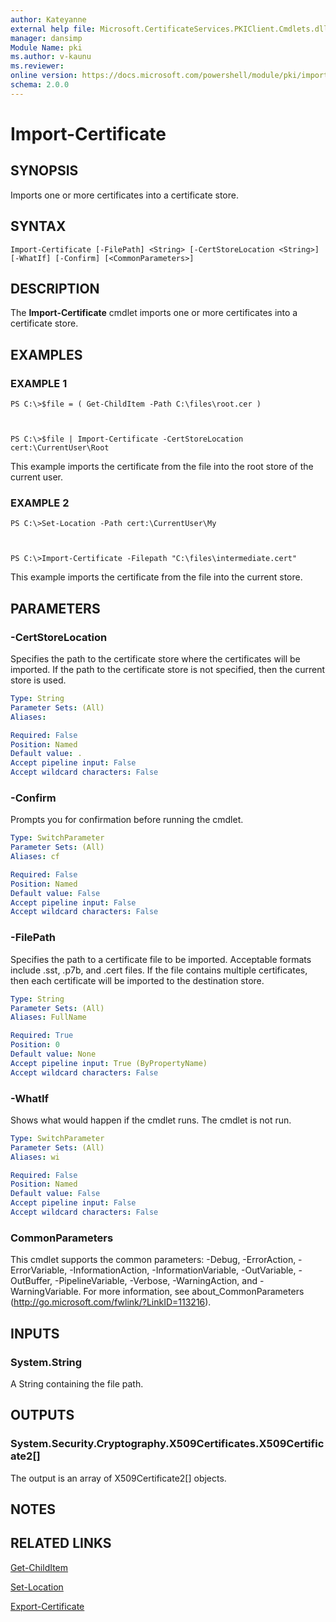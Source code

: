 ```yaml
---
author: Kateyanne
external help file: Microsoft.CertificateServices.PKIClient.Cmdlets.dll-Help.xml
manager: dansimp
Module Name: pki
ms.author: v-kaunu
ms.reviewer: 
online version: https://docs.microsoft.com/powershell/module/pki/import-certificate?view=windowsserver2012-ps&wt.mc_id=ps-gethelp
schema: 2.0.0
---
```


# Import-Certificate

## SYNOPSIS
Imports one or more certificates into a certificate store.

## SYNTAX

```
Import-Certificate [-FilePath] <String> [-CertStoreLocation <String>] [-WhatIf] [-Confirm] [<CommonParameters>]
```

## DESCRIPTION
The **Import-Certificate** cmdlet imports one or more certificates into a certificate store.

## EXAMPLES

### EXAMPLE 1
```
PS C:\>$file = ( Get-ChildItem -Path C:\files\root.cer )



PS C:\>$file | Import-Certificate -CertStoreLocation cert:\CurrentUser\Root
```

This example imports the certificate from the file into the root store of the current user.

### EXAMPLE 2
```
PS C:\>Set-Location -Path cert:\CurrentUser\My



PS C:\>Import-Certificate -Filepath "C:\files\intermediate.cert"
```

This example imports the certificate from the file into the current store.

## PARAMETERS

### -CertStoreLocation
Specifies the path to the certificate store where the certificates will be imported.
If the path to the certificate store is not specified, then the current store is used.

```yaml
Type: String
Parameter Sets: (All)
Aliases: 

Required: False
Position: Named
Default value: .
Accept pipeline input: False
Accept wildcard characters: False
```

### -Confirm
Prompts you for confirmation before running the cmdlet.

```yaml
Type: SwitchParameter
Parameter Sets: (All)
Aliases: cf

Required: False
Position: Named
Default value: False
Accept pipeline input: False
Accept wildcard characters: False
```

### -FilePath
Specifies the path to a certificate file to be imported.
Acceptable formats include .sst, .p7b, and .cert files.
If the file contains multiple certificates, then each certificate will be imported to the destination store.

```yaml
Type: String
Parameter Sets: (All)
Aliases: FullName

Required: True
Position: 0
Default value: None
Accept pipeline input: True (ByPropertyName)
Accept wildcard characters: False
```

### -WhatIf
Shows what would happen if the cmdlet runs.
The cmdlet is not run.

```yaml
Type: SwitchParameter
Parameter Sets: (All)
Aliases: wi

Required: False
Position: Named
Default value: False
Accept pipeline input: False
Accept wildcard characters: False
```

### CommonParameters
This cmdlet supports the common parameters: -Debug, -ErrorAction, -ErrorVariable, -InformationAction, -InformationVariable, -OutVariable, -OutBuffer, -PipelineVariable, -Verbose, -WarningAction, and -WarningVariable. For more information, see about_CommonParameters (http://go.microsoft.com/fwlink/?LinkID=113216).

## INPUTS

### System.String
A String containing the file path.

## OUTPUTS

### System.Security.Cryptography.X509Certificates.X509Certificate2[]
The output is an array of X509Certificate2\[\] objects.

## NOTES

## RELATED LINKS

[Get-ChildItem](https://go.microsoft.com/fwlink/p/?LinkId=204557)

[Set-Location](https://go.microsoft.com/fwlink/p/?LinkId=113397)

[Export-Certificate](./Export-Certificate.md)

